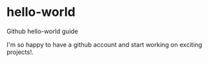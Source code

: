 # hello-world
Github hello-world guide

I'm so happy to have a github account and start working on exciting projects!.
